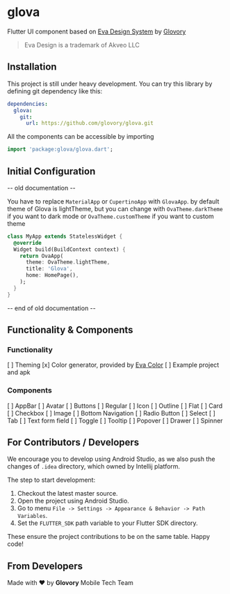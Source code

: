 # glova

Flutter UI component based on [Eva Design System](https://eva.design) by [Glovory](https://glovory.com)

> Eva Design is a trademark of Akveo LLC

## Installation

This project is still under heavy development. You can try this library by defining git dependency like this:

```yaml
dependencies:
  glova:
    git:
      url: https://github.com/glovory/glova.git
```

All the components can be accessible by importing

```dart
import 'package:glova/glova.dart';
```

## Initial Configuration

-- old documentation --

You have to replace `MaterialApp` or `CupertinoApp` with `GlovaApp`. by default theme of Glova is lightTheme, but you can change with `OvaTheme.darkTheme` if you want to dark mode or `OvaTheme.customTheme` if you want to custom theme

```dart
class MyApp extends StatelessWidget {
  @override
  Widget build(BuildContext context) {
    return OvaApp(
      theme: OvaTheme.lightTheme,
      title: 'Glova',
      home: HomePage(),
    );
  }
}
```

-- end of old documentation --

## Functionality & Components

### Functionality

[ ] Theming
[x] Color generator, provided by [Eva Color](https://pub.dev/packages/eva_color)
[ ] Example project and apk

### Components

[ ] AppBar
[ ] Avatar
[ ] Buttons
  [ ] Regular
  [ ] Icon
  [ ] Outline
  [ ] Flat
[ ] Card
[ ] Checkbox
[ ] Image
[ ] Bottom Navigation
[ ] Radio Button
[ ] Select
[ ] Tab
[ ] Text form field
[ ] Toggle
[ ] Tooltip
[ ] Popover
[ ] Drawer
[ ] Spinner

## For Contributors / Developers

We encourage you to develop using Android Studio, as we also push the changes of `.idea` directory, which owned by Intellij platform.

The step to start development:

1. Checkout the latest master source.
2. Open the project using Android Studio.
3. Go to menu `File -> Settings -> Appearance & Behavior -> Path Variables`.
4. Set the `FLUTTER_SDK` path variable to your Flutter SDK directory.

These ensure the project contributions to be on the same table. Happy code!

## From Developers

Made with :heart: by **Glovory** Mobile Tech Team 
